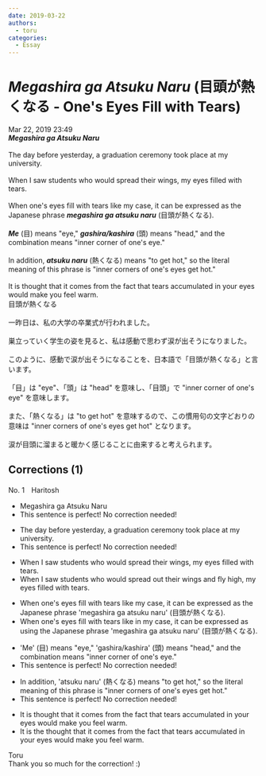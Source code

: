 ```yaml
---
date: 2019-03-22
authors:
  - toru
categories:
  - Essay
---
```


<h1 id="subject_show"><strong><em>Megashira ga Atsuku Naru</strong></em> (目頭が熱くなる - One's Eyes Fill with Tears)</h1>
<div class="date">Mar 22, 2019 23:49</div>
<div id="post"><div id="body_show_ori">
<strong><em>Megashira ga Atsuku Naru</strong></em><br/><br/>The day before yesterday, a graduation ceremony took place at my university.<br/><br/>When I saw students who would spread their wings, my eyes filled with tears.<br/><br/>When one's eyes fill with tears like my case, it can be expressed as the Japanese phrase <strong><em>megashira ga atsuku naru</em></strong> (目頭が熱くなる).<br/><br/><strong><em>Me</em></strong> (目) means "eye," <strong><em>gashira/kashira</em></strong> (頭) means "head," and the combination means "inner corner of one's eye."<br/><br/>In addition, <strong><em>atsuku naru</em></strong> (熱くなる) means "to get hot," so the literal meaning of this phrase is "inner corners of one's eyes get hot."<br/><br/>It is thought that it comes from the fact that tears accumulated in your eyes would make you feel warm.
</div></div>

<!-- more -->

<div id="post_ja"><div id="body_show_mo">
目頭が熱くなる<br/><br/>一昨日は、私の大学の卒業式が行われました。<br/><br/>巣立っていく学生の姿を見ると、私は感動で思わず涙が出そうになりました。<br/><br/>このように、感動で涙が出そうになることを、日本語で「目頭が熱くなる」と言います。<br/><br/>「目」は "eye"、「頭」は "head" を意味し、「目頭」で "inner corner of one's eye" を意味します。<br/><br/>また、「熱くなる」は "to get hot" を意味するので、この慣用句の文字どおりの意味は "inner corners of one's eyes get hot" となります。<br/><br/>涙が目頭に溜まると暖かく感じることに由来すると考えられます。
</div></div>

## Corrections (1)
<div id="block"><div class="first_name"> No. 1　<span class="just_name">Haritosh</span></div><div id="block2">
<ul class="correction_field">
<li class="incorrect">Megashira ga Atsuku Naru</li>
<li class="corrected perfect">This sentence is perfect! No correction needed!</li>
</ul>
<ul class="correction_field">
<li class="incorrect">The day before yesterday, a graduation ceremony took place at my university.</li>
<li class="corrected perfect">This sentence is perfect! No correction needed!</li>
</ul>
<ul class="correction_field">
<li class="incorrect">When I saw students who would spread their wings, my eyes filled with tears.</li>
<li class="corrected correct">
When I saw students who would spread <span class="f_blue"><span class="f_bold">out</span></span> their wings <span class="f_blue"><span class="f_bold">and fly high</span></span>, my eyes filled with tears.
</li>
</ul>
<ul class="correction_field">
<li class="incorrect">When one's eyes fill with tears like my case, it can be expressed as the Japanese phrase 'megashira ga atsuku naru' (目頭が熱くなる).</li>
<li class="corrected correct">
When one's eyes fill with tears like <span class="f_blue"><span class="f_bold">in</span></span> my case, it can be expressed <span class="sline"><span class="f_red"><span class="f_bold">as</span></span></span> <span class="f_blue"><span class="f_bold">using</span></span> the Japanese phrase 'megashira ga atsuku naru' (目頭が熱くなる).
</li>
</ul>
<ul class="correction_field">
<li class="incorrect">'Me' (目) means "eye," 'gashira/kashira' (頭) means "head," and the combination means "inner corner of one's eye."</li>
<li class="corrected perfect">This sentence is perfect! No correction needed!</li>
</ul>
<ul class="correction_field">
<li class="incorrect">In addition, 'atsuku naru' (熱くなる) means "to get hot," so the literal meaning of this phrase is "inner corners of one's eyes get hot."</li>
<li class="corrected perfect">This sentence is perfect! No correction needed!</li>
</ul>
<ul class="correction_field">
<li class="incorrect">It is thought that it comes from the fact that tears accumulated in your eyes would make you feel warm.</li>
<li class="corrected correct">
It is <span class="f_blue"><span class="f_bold">the</span></span> thought that <span class="sline"><span class="f_red"><span class="f_bold">it</span></span></span> comes from the fact that tears accumulated in your eyes would make you feel warm.
</li>
</ul>
</div><div class="name"><span class="just_name">Toru</span><br>
Thank you so much for the correction! :)
</div>
</div>
